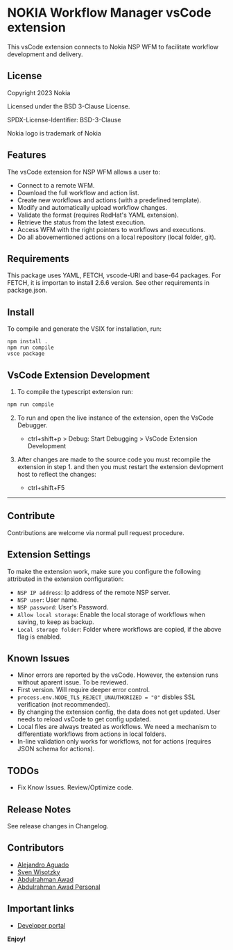 # NOKIA Workflow Manager vsCode extension 

This vsCode extension connects to Nokia NSP WFM to facilitate workflow development and delivery.

## License

Copyright 2023 Nokia

Licensed under the BSD 3-Clause License.

SPDX-License-Identifier: BSD-3-Clause

Nokia logo is trademark of Nokia

## Features

The vsCode extension for NSP WFM allows a user to:

* Connect to a remote WFM.
* Download the full workflow and action list.
* Create new workflows and actions (with a predefined template).
* Modify and automatically upload workflow changes.
* Validate the format (requires RedHat's YAML extension).
* Retrieve the status from the latest execution.
* Access WFM with the right pointers to workflows and executions.
* Do all abovementioned actions on a local repository (local folder, git).

## Requirements

This package uses YAML, FETCH, vscode-URI and base-64 packages. For FETCH, it is importan to install 2.6.6 version. See other requirements in package.json.

## Install

To compile and generate the VSIX for installation, run:

    npm install .
    npm run compile
    vsce package


## VsCode Extension Development

1. To compile the typescript extension run:

```bash
npm run compile
```

2. To run and open the live instance of the extension, open the VsCode Debugger.
    - ctrl+shift+p > Debug: Start Debugging >  VsCode Extension Development

3. After changes are made to the source code you  must recompile the extension in step 1. and then you must restart the extension devlopment host to reflect the changes:
    - ctrl+shift+F5
____

## Contribute

Contributions are welcome via normal pull request procedure.

## Extension Settings

To make the extension work, make sure you configure the following attributed in the extension configuration:

* `NSP IP address`: Ip address of the remote NSP server.
* `NSP user`: User name.
* `NSP password`: User's Password.
* `Allow local storage`: Enable the local storage of workflows when saving, to keep as backup.
* `Local storage folder`: Folder where workflows are copied, if the above flag is enabled.

## Known Issues

* Minor errors are reported by the vsCode. However, the extension runs without aparent issue. To be reviewed.
* First version. Will require deeper error control.
* `process.env.NODE_TLS_REJECT_UNAUTHORIZED = "0"` disbles SSL verification (not recommended).
* By changing the extension config, the data does not get updated. User needs to reload vsCode to get config updated.
* Local files are always treated as workflows. We need a mechanism to differentiate workflows from actions in local folders.
* In-line validation only works for workflows, not for actions (requires JSON schema for actions).

## TODOs

* Fix Know Issues. Review/Optimize code.

## Release Notes

See release changes in Changelog.

## Contributors

* [Alejandro Aguado](mailto:alejandro.aguado_martin@nokia.com)
* [Sven Wisotzky](mailto:sven.wisotzky@nokia.com)
* [Abdulrahman Awad](mailto:abdulrahman.awad@nokia.com)
* [Abdulrahman Awad Personal](mailto:abdulrahmansawad@gmail.com)


## Important links

* [Developer portal](https://network.developer.nokia.com/learn/23_4/network-programmability-automation-frameworks/workflow-manager-framework/wfm-workflow-development/)


**Enjoy!**
